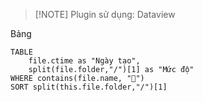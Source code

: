 > [!NOTE] Plugin sử dụng: Dataview

Bảng 

```dataview
TABLE
	file.ctime as "Ngày tạo", 
	split(file.folder,"/")[1] as "Mức độ" 
WHERE contains(file.name, "📖")
SORT split(this.file.folder,"/")[1]
```